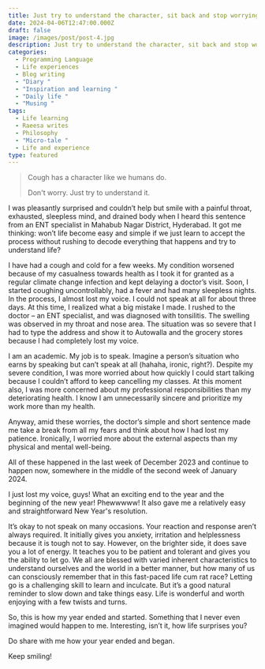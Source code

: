 ```yaml
---
title: Just try to understand the character, sit back and stop worrying
date: 2024-04-06T12:47:00.000Z
draft: false
image: /images/post/post-4.jpg
description: Just try to understand the character, sit back and stop worrying
categories:
  - Programming Language
  - Life experiences
  - Blog writing
  - "Diary "
  - "Inspiration and learning "
  - "Daily life "
  - "Musing "
tags:
  - Life learning
  - Raeesa writes
  - Philosophy
  - "Micro-tale "
  - Life and experience
type: featured
---
```

> Cough has a character like we humans do.
>
> Don't worry. Just try to understand it.

I was pleasantly surprised and couldn’t help but smile with a painful throat, exhausted, sleepless mind, and drained body when I heard this sentence from an ENT specialist in Mahabub Nagar District, Hyderabad. It got me thinking: won’t life become easy and simple if we just learn to accept the process without rushing to decode everything that happens and try to understand life?

I have had a cough and cold for a few weeks. My condition worsened because of my casualness towards health as I took it for granted as a regular climate change infection and kept delaying a doctor’s visit. Soon, I started coughing uncontrollably, had a fever and had many sleepless nights. In the process, I almost lost my voice. I could not speak at all for about three days. At this time, I realized what a big mistake I made. I rushed to the doctor – an ENT specialist, and was diagnosed with tonsilitis. The swelling was observed in my throat and nose area. The situation was so severe that I had to type the address and show it to Autowalla and the grocery stores because I had completely lost my voice.

I am an academic. My job is to speak. Imagine a person’s situation who earns by speaking but can’t speak at all (hahaha, ironic, right?). Despite my severe condition, I was more worried about how quickly I could start talking because I couldn’t afford to keep cancelling my classes. At this moment also, I was more concerned about my professional responsibilities than my deteriorating health. I know I am unnecessarily sincere and prioritize my work more than my health.

Anyway, amid these worries, the doctor’s simple and short sentence made me take a break from all my fears and think about how I had lost my patience. Ironically, I worried more about the external aspects than my physical and mental well-being.

All of these happened in the last week of December 2023 and continue to happen now, somewhere in the middle of the second week of January 2024.

I just lost my voice, guys! What an exciting end to the year and the beginning of the new year! Phewwwww! It also gave me a relatively easy and straightforward New Year's resolution.

It’s okay to not speak on many occasions. Your reaction and response aren’t always required. It initially gives you anxiety, irritation and helplessness because it is tough not to say. However, on the brighter side, it does save you a lot of energy. It teaches you to be patient and tolerant and gives you the ability to let go. We all are blessed with varied inherent characteristics to understand ourselves and the world in a better manner, but how many of us can consciously remember that in this fast-paced life cum rat race? Letting go is a challenging skill to learn and inculcate. But it’s a good natural reminder to slow down and take things easy. Life is wonderful and worth enjoying with a few twists and turns.

So, this is how my year ended and started. Something that I never even imagined would happen to me. Interesting, isn’t it, how life surprises you?

Do share with me how your year ended and began.

Keep smiling!
